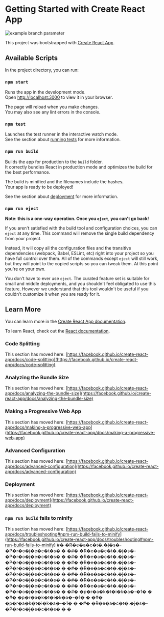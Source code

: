 # Getting Started with Create React App
![example branch parameter](https://github.com/github/docs/actions/workflows/main.yml/badge.svg?branch=Granithashani1)

This project was bootstrapped with [Create React App](https://github.com/facebook/create-react-app).

## Available Scripts

In the project directory, you can run:

### `npm start`

Runs the app in the development mode.\
Open [http://localhost:3000](http://localhost:3000) to view it in your browser.

The page will reload when you make changes.\
You may also see any lint errors in the console.

### `npm test`

Launches the test runner in the interactive watch mode.\
See the section about [running tests](https://facebook.github.io/create-react-app/docs/running-tests) for more information.

### `npm run build`

Builds the app for production to the `build` folder.\
It correctly bundles React in production mode and optimizes the build for the best performance.

The build is minified and the filenames include the hashes.\
Your app is ready to be deployed!

See the section about [deployment](https://facebook.github.io/create-react-app/docs/deployment) for more information.

### `npm run eject`

**Note: this is a one-way operation. Once you `eject`, you can't go back!**

If you aren't satisfied with the build tool and configuration choices, you can `eject` at any time. This command will remove the single build dependency from your project.

Instead, it will copy all the configuration files and the transitive dependencies (webpack, Babel, ESLint, etc) right into your project so you have full control over them. All of the commands except `eject` will still work, but they will point to the copied scripts so you can tweak them. At this point you're on your own.

You don't have to ever use `eject`. The curated feature set is suitable for small and middle deployments, and you shouldn't feel obligated to use this feature. However we understand that this tool wouldn't be useful if you couldn't customize it when you are ready for it.

## Learn More

You can learn more in the [Create React App documentation](https://facebook.github.io/create-react-app/docs/getting-started).

To learn React, check out the [React documentation](https://reactjs.org/).

### Code Splitting

This section has moved here: [https://facebook.github.io/create-react-app/docs/code-splitting](https://facebook.github.io/create-react-app/docs/code-splitting)

### Analyzing the Bundle Size

This section has moved here: [https://facebook.github.io/create-react-app/docs/analyzing-the-bundle-size](https://facebook.github.io/create-react-app/docs/analyzing-the-bundle-size)

### Making a Progressive Web App

This section has moved here: [https://facebook.github.io/create-react-app/docs/making-a-progressive-web-app](https://facebook.github.io/create-react-app/docs/making-a-progressive-web-app)

### Advanced Configuration

This section has moved here: [https://facebook.github.io/create-react-app/docs/advanced-configuration](https://facebook.github.io/create-react-app/docs/advanced-configuration)

### Deployment

This section has moved here: [https://facebook.github.io/create-react-app/docs/deployment](https://facebook.github.io/create-react-app/docs/deployment)

### `npm run build` fails to minify

This section has moved here: [https://facebook.github.io/create-react-app/docs/troubleshooting#npm-run-build-fails-to-minify](https://facebook.github.io/create-react-app/docs/troubleshooting#npm-run-build-fails-to-minify)
#� �R�e�a�c�t�.�j�s�-�P�r�o�j�e�c�t�s�
�
�#� �R�e�a�c�t�.�j�s�-�P�r�o�j�e�c�t�s�
�
�#� �R�e�a�c�t�.�j�s�-�P�r�o�j�e�c�t�s�
�
�#� �R�e�a�c�t�.�j�s�-�P�r�o�j�e�c�t�s�
�
�#� �R�e�a�c�t�.�j�s�-�P�r�o�j�e�c�t�s�
�
�#� �R�e�a�c�t�.�j�s�-�P�r�o�j�e�c�t�s�
�
�#� �R�e�a�c�t�.�j�s�-�P�r�o�j�e�c�t�s�
�
�#� �R�e�a�c�t�.�j�s�-�P�r�o�j�e�c�t�s�
�
�#� �p�r�a�k�t�i�k�a�-�1�
�
�#� �p�r�a�k�t�i�k�a�-�1�
�
�#� �p�r�a�k�t�i�k�a�-�1�
�
�#� �R�e�a�c�t�.�j�s�-�P�r�o�j�e�c�t�s�
�
�
